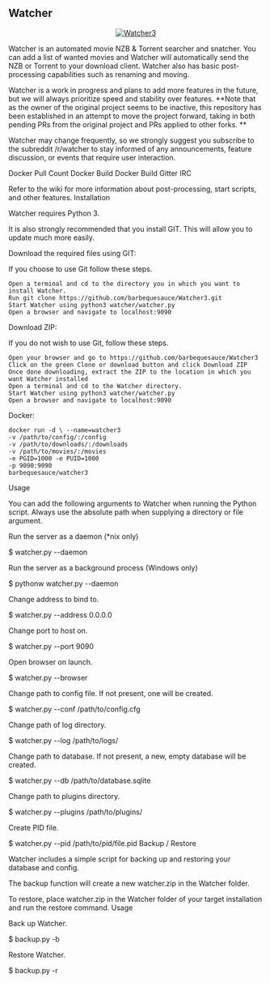 ## Watcher

<p align="center"><a href="https://hub.docker.com/r/ellnic/watcher3"><img alt="Watcher3" src="https://github.com/ellnic/Watcher3/blob/master/static/images/logo-dark-bg.png"/></a>

Watcher is an automated movie NZB & Torrent searcher and snatcher. You can add a list of wanted movies and Watcher will automatically send the NZB or Torrent to your download client. Watcher also has basic post-processing capabilities such as renaming and moving.

Watcher is a work in progress and plans to add more features in the future, but we will always prioritize speed and stability over features. **Note that as the owner of the original project seems to be inactive, this repository has been established in an attempt to move the project forward, taking in both pending PRs from the original project and PRs applied to other forks. **

Watcher may change frequently, so we strongly suggest you subscribe to the subreddit /r/watcher to stay informed of any announcements, feature discussion, or events that require user interaction.

Docker Pull Count Docker Build Docker Build Gitter IRC

Refer to the wiki for more information about post-processing, start scripts, and other features.
Installation

Watcher requires Python 3.

It is also strongly recommended that you install GIT. This will allow you to update much more easily.

Download the required files using GIT:

If you choose to use Git follow these steps.

    Open a terminal and cd to the directory you in which you want to install Watcher.
    Run git clone https://github.com/barbequesauce/Watcher3.git
    Start Watcher using python3 watcher/watcher.py
    Open a browser and navigate to localhost:9090

Download ZIP:

If you do not wish to use Git, follow these steps.

    Open your browser and go to https://github.com/barbequesauce/Watcher3
    Click on the green Clone or download button and click Download ZIP
    Once done downloading, extract the ZIP to the location in which you want Watcher installed
    Open a terminal and cd to the Watcher directory.
    Start Watcher using python3 watcher/watcher.py
    Open a browser and navigate to localhost:9090

Docker:

    docker run -d \ --name=watcher3
    -v /path/to/config/:/config
    -v /path/to/downloads/:/downloads
    -v /path/to/movies/:/movies
    -e PGID=1000 -e PUID=1000
    -p 9090:9090
    barbequesauce/watcher3

Usage

You can add the following arguments to Watcher when running the Python script. Always use the absolute path when supplying a directory or file argument.

Run the server as a daemon (*nix only)

$ watcher.py --daemon

Run the server as a background process (Windows only)

$ pythonw watcher.py --daemon

Change address to bind to.

$ watcher.py --address 0.0.0.0

Change port to host on.

$ watcher.py --port 9090

Open browser on launch.

$ watcher.py --browser

Change path to config file. If not present, one will be created.

$ watcher.py --conf /path/to/config.cfg

Change path of log directory.

$ watcher.py --log /path/to/logs/

Change path to database. If not present, a new, empty database will be created.

$ watcher.py --db /path/to/database.sqlite

Change path to plugins directory.

$ watcher.py --plugins /path/to/plugins/

Create PID file.

$ watcher.py --pid /path/to/pid/file.pid
Backup / Restore

Watcher includes a simple script for backing up and restoring your database and config.

The backup function will create a new watcher.zip in the Watcher folder.

To restore, place watcher.zip in the Watcher folder of your target installation and run the restore command.
Usage

Back up Watcher.

$ backup.py -b

Restore Watcher.

$ backup.py -r

